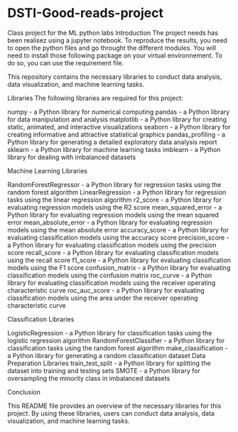 # DSTI-Good-reads-project
Class project for the ML python labs
Introduction
The project needs has been realisez using a jupyter notebook. To reproduce the results, you need to open the python files and go throught the different modules.
You will need to install those following package on your virtual environnement. To do so, you can use the requirement file.


This repository contains the necessary libraries to conduct data analysis, data visualization, and machine learning tasks.

Libraries
The following libraries are required for this project:

numpy - a Python library for numerical computing
pandas - a Python library for data manipulation and analysis
matplotlib - a Python library for creating static, animated, and interactive visualizations
seaborn - a Python library for creating informative and attractive statistical graphics
pandas_profiling - a Python library for generating a detailed exploratory data analysis report
sklearn - a Python library for machine learning tasks
imblearn - a Python library for dealing with imbalanced datasets

Machine Learning Libraries

RandomForestRegressor - a Python library for regression tasks using the random forest algorithm
LinearRegression - a Python library for regression tasks using the linear regression algorithm
r2_score - a Python library for evaluating regression models using the R2 score
mean_squared_error - a Python library for evaluating regression models using the mean squared error
mean_absolute_error - a Python library for evaluating regression models using the mean absolute error
accuracy_score - a Python library for evaluating classification models using the accuracy score
precision_score - a Python library for evaluating classification models using the precision score
recall_score - a Python library for evaluating classification models using the recall score
f1_score - a Python library for evaluating classification models using the F1 score
confusion_matrix - a Python library for evaluating classification models using the confusion matrix
roc_curve - a Python library for evaluating classification models using the receiver operating characteristic curve
roc_auc_score - a Python library for evaluating classification models using the area under the receiver operating characteristic curve

Classification Libraries

LogisticRegression - a Python library for classification tasks using the logistic regression algorithm
RandomForestClassifier - a Python library for classification tasks using the random forest algorithm
make_classification - a Python library for generating a random classification dataset
Data Preparation Libraries
train_test_split - a Python library for splitting the dataset into training and testing sets
SMOTE - a Python library for oversampling the minority class in imbalanced datasets

Conclusion

This README file provides an overview of the necessary libraries for this project. By using these libraries, users can conduct data analysis, data visualization, and machine learning tasks.

